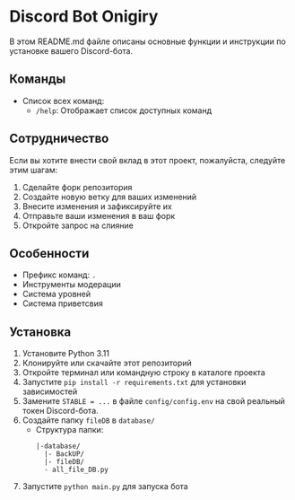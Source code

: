 # Discord Bot Onigiry

В этом README.md файле описаны основные функции и инструкции по установке вашего Discord-бота.

## Команды

- Список всех команд:
  - `/help`: Отображает список доступных команд

## Сотрудничество

Если вы хотите внести свой вклад в этот проект, пожалуйста, следуйте этим шагам:

1. Сделайте форк репозитория
2. Создайте новую ветку для ваших изменений
3. Внесите изменения и зафиксируйте их
4. Отправьте ваши изменения в ваш форк
5. Откройте запрос на слияние

## Особенности

- Префикс команд: `.`
- Инструменты модерации
- Система уровней
- Система приветсвия

## Установка

1. Установите Python 3.11
2. Клонируйте или скачайте этот репозиторий
3. Откройте терминал или командную строку в каталоге проекта
4. Запустите `pip install -r requirements.txt` для установки зависимостей
5. Замените `STABLE = ...` в файле `config/config.env` на свой реальный токен Discord-бота.
6. Создайте папку `fileDB` в `database/`
   - Структура папки:
     ```
     |-database/
       |- BackUP/
       |- fileDB/
       - all_file_DB.py
     ```
7. Запустите `python main.py` для запуска бота
